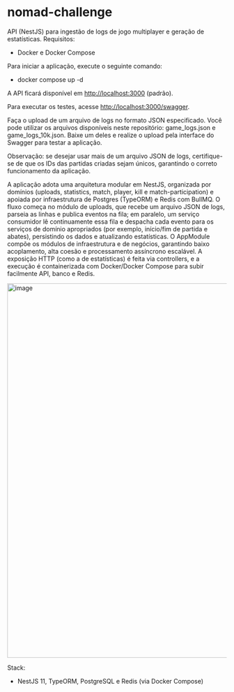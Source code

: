 # nomad-challenge

API (NestJS) para ingestão de logs de jogo multiplayer e geração de estatísticas.
Requisitos:

- Docker e Docker Compose

Para iniciar a aplicação, execute o seguinte comando:

- docker compose up -d

A API ficará disponível em [http://localhost:3000](http://localhost:3000) (padrão).

Para executar os testes, acesse [http://localhost:3000/swagger](http://localhost:3000/swagger).

Faça o upload de um arquivo de logs no formato JSON especificado.
Você pode utilizar os arquivos disponíveis neste repositório: game_logs.json e game_logs_10k.json.
Baixe um deles e realize o upload pela interface do Swagger para testar a aplicação.

Observação: se desejar usar mais de um arquivo JSON de logs, certifique-se de que os IDs das partidas criadas sejam
únicos, garantindo o correto funcionamento da aplicação.

A aplicação adota uma arquitetura modular em NestJS, organizada por domínios (uploads, statistics, match, player, kill e
match-participation) e apoiada por infraestrutura de Postgres (TypeORM) e Redis com BullMQ. O fluxo começa no módulo de
uploads, que recebe um arquivo JSON de logs, parseia as linhas e publica eventos na fila; em paralelo, um serviço
consumidor lê continuamente essa fila e despacha cada evento para os serviços de domínio apropriados (por exemplo,
início/fim de partida e abates), persistindo os dados e atualizando estatísticas. O AppModule compõe os módulos de
infraestrutura e de negócios, garantindo baixo acoplamento, alta coesão e processamento assíncrono escalável. A
exposição HTTP (como a de estatísticas) é feita via controllers, e a execução é containerizada com Docker/Docker Compose
para subir facilmente API, banco e Redis.

<img width="1495" height="857" alt="image" src="https://github.com/user-attachments/assets/29eebc1c-0e39-44b9-ad94-f7a7bd99633c" />

Stack:

- NestJS 11, TypeORM, PostgreSQL e Redis (via Docker Compose)
